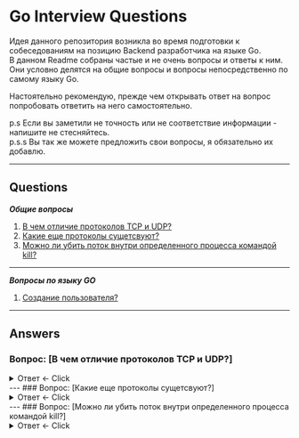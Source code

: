 # Go Interview Questions
Идея данного репозитория возникла во время подготовки к собеседованиям на позицию Backend разработчика на языке Go.  
В данном Readme собраны частые и не очень вопросы и ответы к ним. Они условно делятся на общие вопросы и вопросы непосредственно по самому языку Go.  

Настоятельно рекомендую, прежде чем открывать ответ на вопрос попробовать ответить на него самостоятельно.

p.s Если вы заметили не точность или не соответствие информации - напишите не стесняйтесь.  
p.s.s Вы так же можете предложить свои вопросы, я обязательно их добавлю.

---

## Questions

***Общие вопросы***
1. [В чем отличие протоколов TCP и UDP?](#tcp-udp)
2. [Какие еще протоколы сущетсвуют?](#protocols)
3. [Можно ли убить поток внутри определенного процесса командой kill?](#kill)

---

***Вопросы по языку GO***
1. [Создание пользователя?](#create-user)

---

## Answers

### Вопрос: [В чем отличие протоколов TCP и UDP?] <a name="tcp-udp"></a>

<details>
  <summary>Ответ <- Click</summary>
    
    - TCP (Transmission Control Protocol)
       - Ориентирован на установление надежного соединения.  
       - Ошибки корректируются; потерянные или поврежденные пакеты пересылаются.  
       - Поддерживает управление потоком и перегрузкой.  
       - Нормально работает в условиях высокой задержки.
       
    - UDP (User Datagram Protocol)
       - Безусловный протокол, не устанавливает соединение.  
       - Ошибки не корректируются; потерянные пакеты не восстанавливаются.  
       - Не поддерживает управление потоком и перегрузкой.  
       - Обычно быстрее, чем TCP.  
       
    - Когда UDP предпочтительнее:  
       - Потоковое медиа, онлайн-игры, VoIP — там, где задержка критична и потеря пакетов допустима.  
</details>
---
### Вопрос: [Какие еще протоколы сущетсвуют?] <a name="protocols"></a>

<details>
  <summary>Ответ <- Click</summary>

    - Транспортный уровень (как TCP и UDP):
        - SCTP (Stream Control Transmission Protocol) — протокол, предназначенный для передачи данных с поддержкой множественных потоков и устойчивый к ошибкам.
        - CCP (Datagram Congestion Control Protocol) — протокол, предназначенный для передачи потоковых медиа.
        
    - Сетевой уровень:
        - IP (Internet Protocol) — протокол маршрутизации.
        - ICMP (Internet Control Message Protocol) — протокол управляющих сообщений.
        - OSPF (Open Shortest Path First) — протокол динамической маршрутизации.

    - Канальный уровень:
        - Ethernet — наиболее распространенный протокол канального уровня.
        - Wi-Fi — набор стандартов для беспроводных локальных сетей.

    - Прикладной уровень:
        - HTTP/HTTPS (HyperText Transfer Protocol/Secure) — протокол передачи гипертекста.
        - FTP (File Transfer Protocol) — протокол передачи файлов.
        - SMTP (Simple Mail Transfer Protocol) — протокол для передачи электронной почты.
        - DNS (Domain Name System) — система преобразования доменных имен в IP-адреса.
        - MQTT (Message Queuing Telemetry Transport) — протокол мессенджинга для IoT устройств.
        - Это далеко не исчерпывающий список, и существует множество других протоколов для различных специфических задач и сценариев использования.
   
</details>
---
### Вопрос: [Можно ли убить поток внутри определенного процесса командой kill?] <a name="kill"></a>

<details>
  <summary>Ответ <- Click</summary>

    - Обычно команда kill убивает процессы, а не отдельные потоки. В Linux потоки являются частью процесса и не могут быть убиты независимо от него командой kill.
   
</details>
